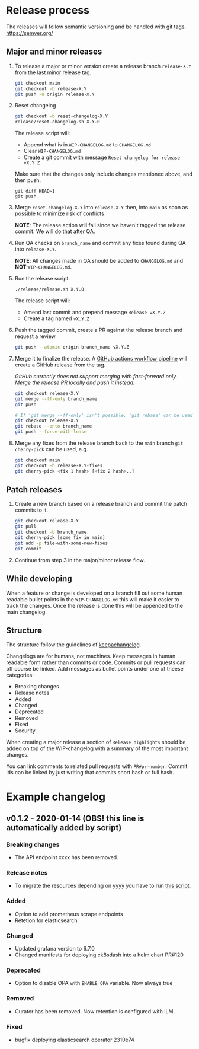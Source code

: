 # Release process

The releases will follow semantic versioning and be handled with git tags.
https://semver.org/

## Major and minor releases

1. To release a major or minor version create a release branch `release-X.Y` from the last minor release tag.

    ```bash
    git checkout main
    git checkout -b release-X.Y
    git push -u origin release-X.Y
    ```

1. Reset changelog

    ```bash
    git checkout -b reset-changelog-X.Y
    release/reset-changelog.sh X.Y.0
    ```

    The release script will:
    * Append what is in `WIP-CHANGELOG.md` to `CHANGELOG.md`
    * Clear `WIP-CHANGELOG.md`
    * Create a git commit with message `Reset changelog for release vX.Y.Z`

    Make sure that the changes only include changes mentioned above, and then push.

    ```
    git diff HEAD~1
    git push
    ```

1. Merge `reset-changelog-X.Y` into `release-X.Y` then, into `main` as soon as possible to minimize risk of conflicts

    **NOTE**: The release action will fail since we haven't tagged the release commit.
    We will do that after QA.

1. Run QA checks on `branch_name` and commit any fixes found during QA into `release-X.Y`.

    **NOTE**: All changes made in QA should be added to `CHANGELOG.md` and **NOT** `WIP-CHANGELOG.md`.

1. Run the release script.

    ```bash
    ./release/release.sh X.Y.0
    ```

    The release script will:
    * Amend last commit and prepend message `Release vX.Y.Z`
    * Create a tag named `vX.Y.Z`

1. Push the tagged commit, create a PR against the release branch and request a review.

    ```bash
    git push --atomic origin branch_name vX.Y.Z
    ```

1. Merge it to finalize the release.
    A [GitHub actions workflow pipeline](.github/workflows/release.yml) will create a GitHub release from the tag.

    *GitHub currently does not support merging with fast-forward only.
    Merge the release PR locally and push it instead.*

    ```bash
    git checkout release-X.Y
    git merge --ff-only branch_name
    git push

    # If 'git merge --ff-only' isn't possible, 'git rebase' can be used.
    git checkout release-X.Y
    git rebase --onto branch_name
    git push --force-with-lease
    ```

1. Merge any fixes from the release branch back to the `main` branch
    `git cherry-pick` can be used, e.g.

    ```bash
    git checkout main
    git checkout -b release-X.Y-fixes
    git cherry-pick <fix 1 hash> [<fix 2 hash>..]
    ```

## Patch releases

1. Create a new branch based on a release branch and commit the patch commits to it.

    ```bash
    git checkout release-X.Y
    git pull
    git checkout -b branch_name
    git cherry-pick [some fix in main]
    git add -p file-with-some-new-fixes
    git commit
    ```

2. Continue from step 3 in the major/minor release flow.

## While developing

When a feature or change is developed on a branch fill out some human readable
bullet points in the `WIP-CHANGELOG.md` this will make it easier to track the changes.
Once the release is done this will be appended to the main changelog.

## Structure

The structure follow the guidelines of [keepachangelog](https://keepachangelog.com/en/1.0.0/).

Changelogs are for humans, not machines. Keep messages in human readable form rather
than commits or code. Commits or pull requests can off course be linked. Add messages
as bullet points under one of theese categories:

* Breaking changes
* Release notes
* Added
* Changed
* Deprecated
* Removed
* Fixed
* Security

When creating a major release a section of `Release highlights` should be added
on top of the WIP-changelog with a summary of the most important changes.

You can link comments to related pull requests with `PR#pr-number`. Commit ids can be linked
by just writing that commits short hash or full hash.

# Example changelog

## v0.1.2 - 2020-01-14  (OBS! this line is automatically added by script)

### Breaking changes

* The API endpoint xxxx has been removed.

### Release notes

* To migrate the resources depending on yyyy you have to run [this script](..).

### Added

* Option to add prometheus scrape endpoints
* Retetion for elasticsearch

### Changed

* Updated grafana version to 6.7.0
* Changed manifests for deploying ck8sdash into a helm chart PR#120

### Deprecated

* Option to disable OPA with `ENABLE_OPA` variable. Now always true

### Removed

* Curator has been removed. Now retention is configured with ILM.

### Fixed

* bugfix deploying elasticsearch operator 2310e74
